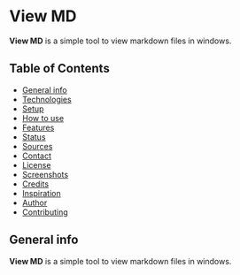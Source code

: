 # View MD

**View MD** is a simple tool to view markdown files in windows.

## Table of Contents

* [General info](#general-info)
* [Technologies](#technologies)
* [Setup](#setup)
* [How to use](#how-to-use)
* [Features](#features)
* [Status](#status)
* [Sources](#sources)
* [Contact](#contact)
* [License](#license)
* [Screenshots](#screenshots)
* [Credits](#credits)
* [Inspiration](#inspiration)
* [Author](#author)
* [Contributing](#contributing)

## General info

**View MD** is a simple tool to view markdown files in windows.